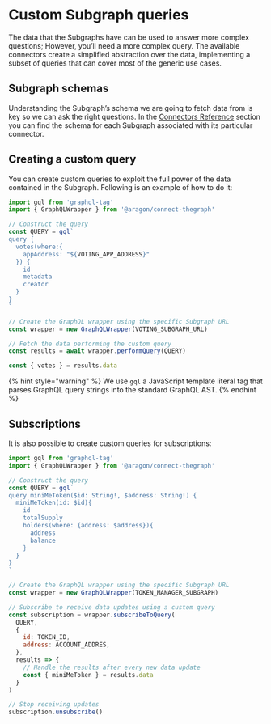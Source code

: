 # Custom Subgraph queries

The data that the Subgraphs have can be used to answer more complex questions; However, you’ll need a more complex query. The available connectors create a simplified abstraction over the data, implementing a subset of queries that can cover most of the generic use cases.

## Subgraph schemas

Understanding the Subgraph’s schema we are going to fetch data from is key so we can ask the right questions. In the [Connectors Reference](https://github.com/aragon/connect/tree/b37f23401732b2bb3a99c5d01a3bee5c0402f01c/docs/connectors/organization.md) section you can find the schema for each Subgraph associated with its particular connector.

## Creating a custom query

You can create custom queries to exploit the full power of the data contained in the Subgraph. Following is an example of how to do it:

```javascript
import gql from 'graphql-tag'
import { GraphQLWrapper } from '@aragon/connect-thegraph'

// Construct the query
const QUERY = gql`
query {
  votes(where:{
    appAddress: "${VOTING_APP_ADDRESS}"
  }) {
    id
    metadata
    creator
  }
}
`

// Create the GraphQL wrapper using the specific Subgraph URL
const wrapper = new GraphQLWrapper(VOTING_SUBGRAPH_URL)

// Fetch the data performing the custom query
const results = await wrapper.performQuery(QUERY)

const { votes } = results.data
```

{% hint style="warning" %}
We use `gql` a JavaScript template literal tag that parses GraphQL query strings into the standard GraphQL AST.
{% endhint %}

## Subscriptions

It is also possible to create custom queries for subscriptions:

```javascript
import gql from 'graphql-tag'
import { GraphQLWrapper } from '@aragon/connect-thegraph'

// Construct the query
const QUERY = gql`
query miniMeToken($id: String!, $address: String!) {
  miniMeToken(id: $id){
    id
    totalSupply
    holders(where: {address: $address}){
      address
      balance
    }
  }
}
`

// Create the GraphQL wrapper using the specific Subgraph URL
const wrapper = new GraphQLWrapper(TOKEN_MANAGER_SUBGRAPH)

// Subscribe to receive data updates using a custom query
const subscription = wrapper.subscribeToQuery(
  QUERY,
  {
    id: TOKEN_ID,
    address: ACCOUNT_ADDRES,
  },
  results => {
    // Handle the results after every new data update
    const { miniMeToken } = results.data
  }
)

// Stop receiving updates
subscription.unsubscribe()
```

